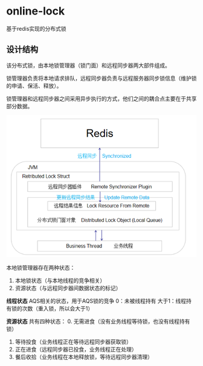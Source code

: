 # online-lock

基于redis实现的分布式锁

## 设计结构
该分布式锁，由本地锁管理器（锁门面）和远程同步器两大部件组成。

锁管理器负责将本地请求排队，远程同步器负责与远程服务器同步锁信息（维护锁的申请、保活、释放）。

锁管理器和远程同步器之间采用异步执行的方式，他们之间的耦合点主要在于共享部分数据。

![设计结构图](https://raw.githubusercontent.com/Uetty/online-lock-parent/master/doc/img/redis-lock-struct.png)

本地锁管理器存在两种状态：
1. 本地锁状态（与本地线程的竞争相关）
2. 资源状态（与远程同步器间数据状态的标记）

**线程状态**
AQS相关的状态，用于AQS锁的竞争
0：未被线程持有
大于1：线程持有锁的次数（重入锁，所以会大于1）

**资源状态**
共有四种状态：
0. 无需进食（没有业务线程等待锁，也没有线程持有锁）
1. 等待投食（业务线程正在等待远程同步器获取锁）
2. 正在进食（远程同步器已投食，业务线程正在处理）
3. 餐后收拾（业务线程在本地释放锁，等待远程同步器清理）


